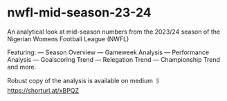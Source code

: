 # nwfl-mid-season-23-24
An analytical look at mid-season numbers from the 2023/24 season of the Nigerian Womens Football League (NWFL)

Featuring:
— Season Overview
— Gameweek Analysis
— Performance Analysis 
— Goalscoring Trend 
— Relegation Trend
— Championship Trend
and more.

Robust copy of the analysis is available on medium 🖇️ https://shorturl.at/xBPQZ